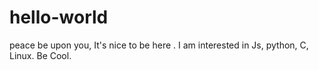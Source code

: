 # hello-world


peace be upon you, It's nice to be here .
I am interested in Js, python, C, Linux.
Be Cool.
